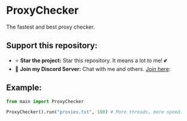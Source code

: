 # ProxyChecker
The fastest and best proxy checker.

## Support this repository:
- ⭐ **Star the project:** Star this repository. It means a lot to me! 💕
- 🎉 **Join my Discord Server:** Chat with me and others. [Join here](https://dsc.gg/devhub-rsgh):

## Example:

```python
from main import ProxyChecker

ProxyChecker().run("proxies.txt", 100) # More threads, more speed.
```
